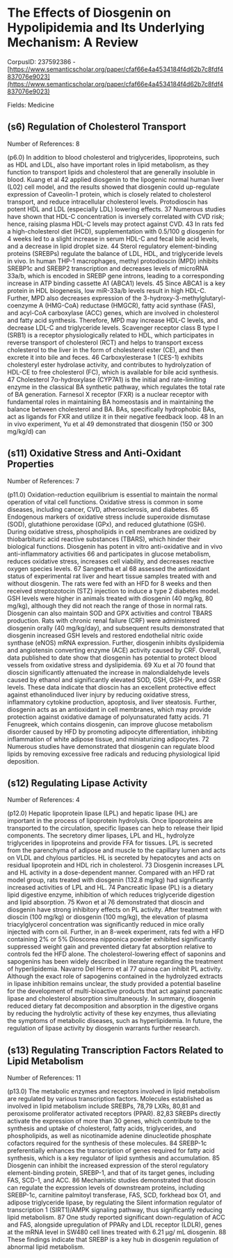 # The Effects of Diosgenin on Hypolipidemia and Its Underlying Mechanism: A Review

CorpusID: 237592386 - [https://www.semanticscholar.org/paper/cfaf66e4a4534184f4d62b7c8fdf4837076e9023](https://www.semanticscholar.org/paper/cfaf66e4a4534184f4d62b7c8fdf4837076e9023)

Fields: Medicine

## (s6) Regulation of Cholesterol Transport
Number of References: 8

(p6.0) In addition to blood cholesterol and triglycerides, lipoproteins, such as HDL and LDL, also have important roles in lipid metabolism, as they function to transport lipids and cholesterol that are generally insoluble in blood. Kuang et al 42 applied diosgenin to the lipogenic normal human liver (L02) cell model, and the results showed that diosgenin could up-regulate expression of Caveolin-1 protein, which is closely related to cholesterol transport, and reduce intracellular cholesterol levels. Protodioscin has potent HDL and LDL (especially LDL) lowering effects. 37 Numerous studies have shown that HDL-C concentration is inversely correlated with CVD risk; hence, raising plasma HDL-C levels may protect against CVD. 43 In rats fed a high-cholesterol diet (HCD), supplementation with 0.5/100 g diosgenin for 4 weeks led to a slight increase in serum HDL-C and fecal bile acid levels, and a decrease in lipid droplet size. 44 Sterol regulatory element-binding proteins (SREBPs) regulate the balance of LDL, HDL, and triglyceride levels in vivo. In human THP-1 macrophages, methyl protodioscin (MPD) inhibits SREBP1c and SREBP2 transcription and decreases levels of microRNA 33a/b, which is encoded in SREBP gene introns, leading to a corresponding increase in ATP binding cassette A1 (ABCA1) levels. 45 Since ABCA1 is a key protein in HDL biogenesis, low miR-33a/b levels result in high HDL-C. Further, MPD also decreases expression of the 3-hydroxy-3-methylglutaryl-coenzyme A (HMG-CoA) reductase (HMGCR), fatty acid synthase (FAS), and acyl-CoA carboxylase (ACC) genes, which are involved in cholesterol and fatty acid synthesis. Therefore, MPD may increase HDL-C levels, and decrease LDL-C and triglyceride levels. Scavenger receptor class B type I (SRB1) is a receptor physiologically related to HDL, which participates in reverse transport of cholesterol (RCT) and helps to transport excess cholesterol to the liver in the form of cholesterol ester (CE), and then excrete it into bile and feces. 46 Carboxylesterase 1 (CES-1) exhibits cholesteryl ester hydrolase activity, and contributes to hydrolyzation of HDL-CE to free cholesterol (FC), which is available for bile acid synthesis. 47 Cholesterol 7α-hydroxylase (CYP7A1) is the initial and rate-limiting enzyme in the classical BA synthetic pathway, which regulates the total rate of BA generation. Farnesol X receptor (FXR) is a nuclear receptor with fundamental roles in maintaining BA homeostasis and in maintaining the balance between cholesterol and BA. BAs, specifically hydrophobic BAs, act as ligands for FXR and utilize it in their negative feedback loop. 48 In an in vivo experiment, Yu et al 49 demonstrated that diosgenin (150 or 300 mg/kg/d) can 
## (s11) Oxidative Stress and Anti-Oxidant Properties
Number of References: 7

(p11.0) Oxidation-reduction equilibrium is essential to maintain the normal operation of vital cell functions. Oxidative stress is common in some diseases, including cancer, CVD, atherosclerosis, and diabetes. 65 Endogenous markers of oxidative stress include superoxide dismutase (SOD), glutathione peroxidase (GPx), and reduced glutathione (GSH). During oxidative stress, phospholipids in cell membranes are oxidized by thiobarbituric acid reactive substances (TBARS), which hinder their biological functions. Diosgenin has potent in vitro anti-oxidative and in vivo anti-inflammatory activities 66 and participates in glucose metabolism, reduces oxidative stress, increases cell viability, and decreases reactive oxygen species levels. 67 Sangeetha et al 68 assessed the antioxidant status of experimental rat liver and heart tissue samples treated with and without diosgenin. The rats were fed with an HFD for 8 weeks and then received streptozotocin (STZ) injection to induce a type 2 diabetes model. GSH levels were higher in animals treated with diosgenin (40 mg/kg, 80 mg/kg), although they did not reach the range of those in normal rats. Diosgenin can also maintain SOD and GPX activities and control TBARS production. Rats with chronic renal failure (CRF) were administered diosgenin orally (40 mg/kg/day), and subsequent results demonstrated that diosgenin increased GSH levels and restored endothelial nitric oxide synthase (eNOS) mRNA expression. Further, diosgenin inhibits dyslipidemia and angiotensin converting enzyme (ACE) activity caused by CRF. Overall, data published to date show that diosgenin has potential to protect blood vessels from oxidative stress and dyslipidemia. 69 Xu et al 70 found that dioscin significantly attenuated the increase in malondialdehyde levels caused by ethanol and significantly elevated SOD, GSH, GSH-Px, and GSR levels. These data indicate that dioscin has an excellent protective effect against ethanolinduced liver injury by reducing oxidative stress, inflammatory cytokine production, apoptosis, and liver steatosis. Further, diosgenin acts as an antioxidant in cell membranes, which may provide protection against oxidative damage of polyunsaturated fatty acids. 71 Fenugreek, which contains diosgenin, can improve glucose metabolism disorder caused by HFD by promoting adipocyte differentiation, inhibiting inflammation of white adipose tissue, and miniaturizing adipocytes. 72 Numerous studies have demonstrated that diosgenin can regulate blood lipids by removing excessive free radicals and reducing physiological lipid deposition.
## (s12) Regulating Lipase Activity
Number of References: 4

(p12.0) Hepatic lipoprotein lipase (LPL) and hepatic lipase (HL) are important in the process of lipoprotein hydrolysis. Once lipoproteins are transported to the circulation, specific lipases can help to release their lipid components. The secretory dimer lipases, LPL and HL, hydrolyze triglycerides in lipoproteins and provide FFA for tissues. LPL is secreted from the parenchyma of adipose and muscle to the capillary lumen and acts on VLDL and chylous particles. HL is secreted by hepatocytes and acts on residual lipoprotein and HDL rich in cholesterol. 73 Diosgenin increases LPL and HL activity in a dose-dependent manner. Compared with an HFD rat model group, rats treated with diosgenin (132.8 mg/kg) had significantly increased activities of LPL and HL. 74 Pancreatic lipase (PL) is a dietary lipid digestive enzyme, inhibition of which reduces triglyceride digestion and lipid absorption. 75 Kwon et al 76 demonstrated that dioscin and diosgenin have strong inhibitory effects on PL activity. After treatment with dioscin (100 mg/kg) or diosgenin (100 mg/kg), the elevation of plasma triacylglycerol concentration was significantly reduced in mice orally injected with corn oil. Further, in an 8-week experiment, rats fed with a HFD containing 2% or 5% Dioscorea nipponica powder exhibited significantly suppressed weight gain and prevented dietary fat absorption relative to controls fed the HFD alone. The cholesterol-lowering effect of saponins and sapogenins has been widely described in literature regarding the treatment of hyperlipidemia. Navarro Del Hierro et al 77  quinoa can inhibit PL activity. Although the exact role of sapogenins contained in the hydrolyzed extracts in lipase inhibition remains unclear, the study provided a potential baseline for the development of multi-bioactive products that act against pancreatic lipase and cholesterol absorption simultaneously. In summary, diosgenin reduced dietary fat decomposition and absorption in the digestive organs by reducing the hydrolytic activity of these key enzymes, thus alleviating the symptoms of metabolic diseases, such as hyperlipidemia. In future, the regulation of lipase activity by diosgenin warrants further research.
## (s13) Regulating Transcription Factors Related to Lipid Metabolism
Number of References: 11

(p13.0) The metabolic enzymes and receptors involved in lipid metabolism are regulated by various transcription factors. Molecules established as involved in lipid metabolism include SREBPs, 78,79 LXRs, 80,81 and peroxisome proliferator activated receptors (PPAR). 82,83 SREBPs directly activate the expression of more than 30 genes, which contribute to the synthesis and uptake of cholesterol, fatty acids, triglycerides, and phospholipids, as well as nicotinamide adenine dinucleotide phosphate cofactors required for the synthesis of these molecules. 84 SREBP-1c preferentially enhances the transcription of genes required for fatty acid synthesis, which is a key regulator of lipid synthesis and accumulation. 85 Diosgenin can inhibit the increased expression of the sterol regulatory element-binding protein, SREBP-1, and that of its target genes, including FAS, SCD-1, and ACC. 86 Mechanistic studies demonstrated that dioscin can regulate the expression levels of downstream proteins, including SREBP-1c, carnitine palmitoyl transferase, FAS, SCD, forkhead box O1, and adipose triglyceride lipase, by regulating the Silent information regulator of transcription 1 (SIRT1)/AMPK signaling pathway, thus significantly reducing lipid metabolism. 87 One study reported significant down-regulation of ACC and FAS, alongside upregulation of PPARγ and LDL receptor (LDLR), genes at the mRNA level in SW480 cell lines treated with 6.21 µg/ mL diosgenin. 88 These findings indicate that SREBP is a key hub in diosgenin regulation of abnormal lipid metabolism.
